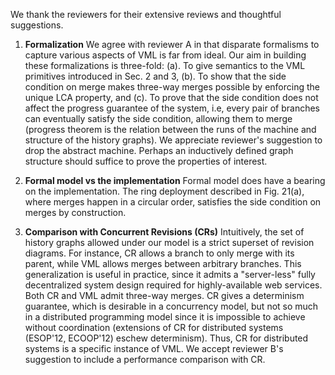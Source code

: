 We thank the reviewers for their extensive reviews and thoughtful
suggestions.

1. **Formalization** We agree with reviewer A in that disparate
   formalisms to capture various aspects of VML is far from ideal. Our
   aim in building these formalizations is three-fold: (a). To give
   semantics to the VML primitives introduced in Sec. 2 and 3, (b). To
   show that the side condition on merge makes three-way merges
   possible by enforcing the unique LCA property, and (c). To prove
   that the side condition does not affect the progress guarantee of
   the system, i.e, every pair of branches can eventually satisfy the
   side condition, allowing them to merge (progress theorem is the
   relation between the runs of the machine and structure of the
   history graphs). We appreciate reviewer's suggestion to drop the
   abstract machine. Perhaps an inductively defined graph structure
   should suffice to prove the properties of interest.

2. **Formal model vs the implementation** Formal model does have a bearing
   on the implementation. The ring deployment described in Fig. 21(a),
   where merges happen in a circular order, satisfies the side
   condition on merges by construction. 

3. **Comparison with Concurrent Revisions (CRs)** Intuitively, the set
   of history graphs allowed under our model is a strict superset of
   revision diagrams. For instance, CR allows a branch to only merge
   with its parent, while VML allows merges between arbitrary
   branches. This generalization is useful in practice, since it
   admits a "server-less" fully decentralized system design required
   for highly-available web services. Both CR and VML admit three-way
   merges. CR gives a determinism guarantee, which is desirable in a
   concurrency model, but not so much in a distributed programming
   model since it is impossible to achieve without coordination
   (extensions of CR for distributed systems (ESOP'12, ECOOP'12)
   eschew determinism). Thus, CR for distributed systems is a
   specific instance of VML. We accept reviewer B's suggestion to
   include a performance comparison with CR.



